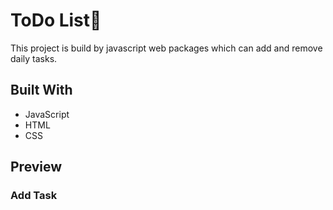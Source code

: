 # ToDo List📝 
This project is build by javascript web packages which can add and remove daily tasks.
<h2> Built With</h2>

<ul>
  <li>JavaScript</li>
  <li>HTML</li>
  <li>CSS</li>
  </ul>
  <h2> Preview</h2>
  <h3> Add Task </h3>
  
